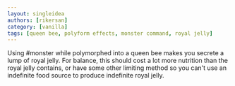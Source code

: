 ```yaml
---
layout: singleidea
authors: [rikersan]
category: [vanilla]
tags: [queen bee, polyform effects, monster command, royal jelly]
---
```

Using #monster while polymorphed into a queen bee makes you secrete a lump of royal jelly. For balance, this should cost a lot more nutrition than the royal jelly contains, or have some other limiting method so you can't use an indefinite food source to produce indefinite royal jelly.

